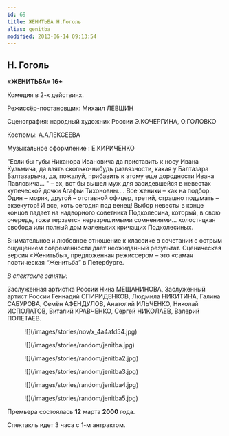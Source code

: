 ```yaml
---
id: 69
title: ЖЕНИТЬБА Н.Гоголь
alias: genitba
modified: 2013-06-14 09:13:54
---
```


## Н. Гоголь

**«ЖЕНИТЬБА» 16+**

Комедия в 2-х действиях.

Режиссёр-постановщик: Михаил ЛЕВШИН

Сценография: народный художник России Э.КОЧЕРГИНА, О.ГОЛОВКО

Костюмы: А.АЛЕКСЕЕВА

Музыкальное оформление : Е.КИРИЧЕНКО

"Если бы губы Никанора Ивановича да приставить к носу Ивана Кузьмича, да взять сколько-нибудь развязности, какая у Балтазара Балтазарыча, да, пожалуй, прибавить к этому еще дородности Ивана Павловича… " – эх, вот бы вышел муж для засидевшейся в невестах купеческой дочки Агафьи Тихоновны…. Все женихи – как на подбор. Один – моряк, другой – отставной офицер, третий, страшно подумать – экзекутор! И все, хоть сегодня под венец! Выбор невесты в конце концов падает на надворного советника Подколесина, который, в свою очередь, тоже терзается неразрешимыми сомнениями… холостяцкая свобода или полный дом маленьких кричащих Подколесиных.

Внимательное и любовное отношение к классике в сочетании с острым ощущением современности дает неожиданный результат. Сценическая версия «Женитьбы», предложенная режиссером – это «самая поэтическая “Женитьба” в Петербурге.

_В спектакле заняты:_

Заслуженная артистка России Нина МЕЩАНИНОВА, Заслуженный артист России Геннадий СПИРИДЕНКОВ, Людмила НИКИТИНА, Галина САБУРОВА, Семён АФЕНДУЛОВ, Анатолий ИЛЬЧЕНКО, Николай ИСПОЛАТОВ, Виталий КРАВЧЕНКО, Сергей НИКОЛАЕВ, Валерий ПОЛЕТАЕВ.

<figure>
![](/images/stories/nov/x_4a4afd54.jpg)
</figure>

<figure>
![](/images/stories/random/jenitba.jpg)
</figure>

<figure>
![](/images/stories/random/jenitba2.jpg)
</figure>

<figure>
![](/images/stories/random/jenitba3.jpg)
</figure>

<figure>
![](/images/stories/random/jenitba4.jpg)
</figure>

<figure>
![](/images/stories/random/jenitba5.jpg)
</figure>

Премьера состоялась **12** марта **2000** года.

Спектакль идет 3 часа с 1-м антрактом.

